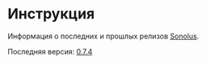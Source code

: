 # Инструкция

Информация о последних и прошлых релизов [Sonolus](https://sonolus.com).

Последняя версия: [0.7.4](./versions/0.7.4.md)
